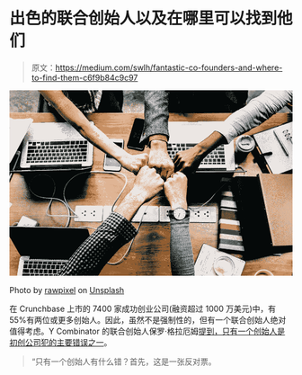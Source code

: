 # 出色的联合创始人以及在哪里可以找到他们

> 原文：<https://medium.com/swlh/fantastic-co-founders-and-where-to-find-them-c6f9b84c9c97>

![](img/1164535fef317cc4d641675fcb2eecc5.png)

Photo by [rawpixel](https://unsplash.com/photos/mcLpPD36-2k?utm_source=unsplash&utm_medium=referral&utm_content=creditCopyText) on [Unsplash](https://unsplash.com/search/photos/startup?utm_source=unsplash&utm_medium=referral&utm_content=creditCopyText)

在 Crunchbase 上市的 7400 家成功创业公司(融资超过 1000 万美元)中，有 55%有两位或更多创始人。因此，虽然不是强制性的，但有一个联合创始人绝对值得考虑。Y Combinator 的联合创始人保罗·格拉厄姆[提到，只有一个创始人是初创公司犯的主要错误之一](http://paulgraham.com/startupmistakes.html)。

> “只有一个创始人有什么错？首先，这是一张反对票。